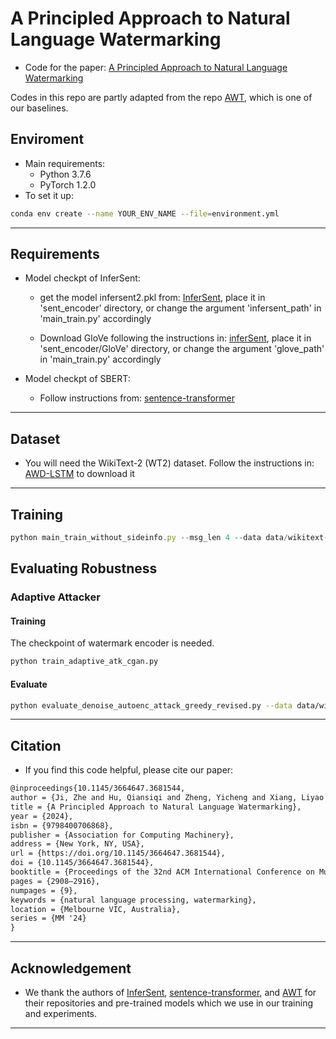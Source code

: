# A Principled Approach to Natural Language Watermarking #
- Code for the paper: [A Principled Approach to Natural Language Watermarking](https://dl.acm.org/doi/10.1145/3664647.3681544) 

Codes in this repo are partly adapted from the repo [AWT](https://github.com/S-Abdelnabi/awt), which is one of our baselines.


## Enviroment ##
- Main requirements:
	- Python 3.7.6
	- PyTorch 1.2.0
- To set it up: 
```sh
conda env create --name YOUR_ENV_NAME --file=environment.yml
```
- - -

## Requirements ##

- Model checkpt of InferSent:
	- get the model infersent2.pkl from: [InferSent](https://github.com/facebookresearch/InferSent), place it in 'sent_encoder' directory, or change the argument 'infersent_path' in 'main_train.py' accordingly
  
	- Download GloVe following the instructions in: [inferSent](https://github.com/facebookresearch/InferSent), place it in 'sent_encoder/GloVe' directory, or change the argument 'glove_path' in 'main_train.py' accordingly
  
- Model checkpt of SBERT:
	- Follow instructions from: [sentence-transformer](https://github.com/UKPLab/sentence-transformers)
- - -

## Dataset ##

- You will need the WikiText-2 (WT2) dataset. Follow the instructions in: [AWD-LSTM](https://github.com/salesforce/awd-lstm-lm) to download it

- - -

## Training ##
```javascript
python main_train_without_sideinfo.py --msg_len 4 --data data/wikitext-2 --batch_size 80  --epochs 200 --save CKPT_NAME --optimizer adam --bptt 80 --msg_weight 3 --gen_weight 2 --reconst_weight 2 
```


## Evaluating Robustness ##


### Adaptive Attacker ###

#### Training ####
The checkpoint of watermark encoder is needed.
```sh
python train_adaptive_atk_cgan.py 
```

#### Evaluate ####

```sh
python evaluate_denoise_autoenc_attack_greedy_revised.py --data data/wikitext-2 --bptt 80 --msg_len 4 --gen_path CKPT --disc_path CKPT --autoenc_attack_path atk_CKPT --use_lm_loss 1 
```

- - -
## Citation ##

- If you find this code helpful, please cite our paper:
```tex
@inproceedings{10.1145/3664647.3681544,
author = {Ji, Zhe and Hu, Qiansiqi and Zheng, Yicheng and Xiang, Liyao and Wang, Xinbing},
title = {A Principled Approach to Natural Language Watermarking},
year = {2024},
isbn = {9798400706868},
publisher = {Association for Computing Machinery},
address = {New York, NY, USA},
url = {https://doi.org/10.1145/3664647.3681544},
doi = {10.1145/3664647.3681544},
booktitle = {Proceedings of the 32nd ACM International Conference on Multimedia},
pages = {2908–2916},
numpages = {9},
keywords = {natural language processing, watermarking},
location = {Melbourne VIC, Australia},
series = {MM '24}
}
```
- - -

## Acknowledgement ##

- We thank the authors of [InferSent](https://github.com/facebookresearch/InferSent), [sentence-transformer](https://github.com/UKPLab/sentence-transformers), and [AWT](https://github.com/S-Abdelnabi/awt) for their repositories and pre-trained models which we use in our training and experiments. 

- - -



